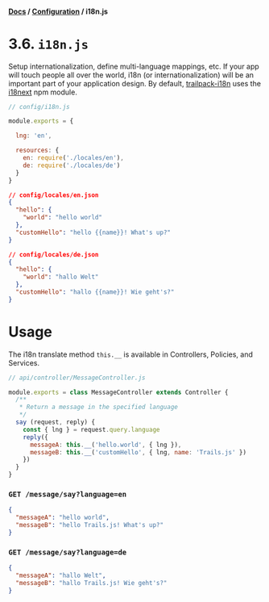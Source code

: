 #### [Docs](../) / [Configuration](./) / i18n.js

# 3.6. `i18n.js`

Setup internationalization, define multi-language mappings, etc. If your app will touch people all over the world, i18n (or internationalization)
will be an important part of your application design. By default, [trailpack-i18n](https://github.com/trailsjs/trailpack-i18n) uses the [i18next](http://i18next.com/) npm module.

```js
// config/i18n.js

module.exports = {

  lng: 'en',

  resources: {
    en: require('./locales/en'),
    de: require('./locales/de')
  }
}
```

```json
// config/locales/en.json
{
  "hello": {
    "world": "hello world"
  },
  "customHello": "hello {{name}}! What's up?"
}
```

```json
// config/locales/de.json
{
  "hello": {
    "world": "hallo Welt"
  },
  "customHello": "hallo {{name}}! Wie geht's?"
}
```

# Usage

The i18n translate method `this.__` is available in Controllers, Policies, and Services.

```js
// api/controller/MessageController.js

module.exports = class MessageController extends Controller {
  /**
   * Return a message in the specified language
   */
  say (request, reply) {
    const { lng } = request.query.language
    reply({
      messageA: this.__('hello.world', { lng }),
      messageB: this.__('customHello', { lng, name: 'Trails.js' })
    })
  }
}
```

### `GET /message/say?language=en`

```json
{
  "messageA": "hello world",
  "messageB": "hello Trails.js! What's up?"
}
```

### `GET /message/say?language=de`

```json
{
  "messageA": "hallo Welt",
  "messageB": "hallo Trails.js! Wie geht's?"
}
```
